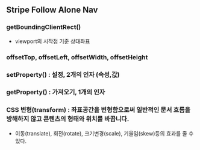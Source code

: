 ## Stripe Follow Alone Nav

### getBoundingClientRect()
- viewport의 시작점 기준 상대좌표

### offsetTop, offsetLeft, offsetWidth, offsetHeight

### setProperty() : 설정, 2개의 인자 (속성,값)

### getProperty() : 가져오기, 1개의 인자

### CSS 변형(transform) : 좌표공간을 변형함으로써 일반적인 문서 흐름을 방해하지 않고 콘텐츠의 형태와 위치를 바꿉니다. 
- 이동(translate), 회전(rotate), 크기변경(scale), 기울임(skew)등의 효과를 줄 수 있다. 
